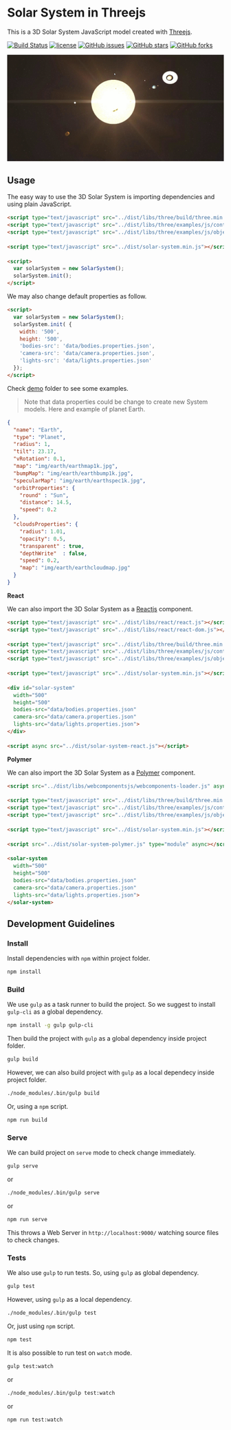 # Solar System in Threejs

This is a 3D Solar System JavaScript model created with [Threejs](https://threejs.org/).

[![Build Status](https://travis-ci.org/kdaimiel/solar-system.svg?branch=develop)](https://travis-ci.org/kdaimiel/solar-system)
[![license](https://img.shields.io/github/license/kdaimiel/solar-system/solar-system.svg)](https://github.com/kdaimiel/solar-system/blob/master/LICENSE) [![GitHub issues](https://img.shields.io/github/issues/kdaimiel/solar-system/solar-system.svg)](https://github.com/kdaimiel/solar-system/issues) [![GitHub stars](https://img.shields.io/github/stars/kdaimiel/solar-system/solar-system.svg)](https://github.com/kdaimiel/solar-system/stargazers) [![GitHub forks](https://img.shields.io/github/forks/kdaimiel/solar-system/solar-system.svg)](https://github.com/kdaimiel/solar-system/network)

![alt text](media/solar-system.gif)

## Usage
The easy way to use the 3D Solar System is importing dependencies and using plain JavaScript.

```html
<script type="text/javascript" src="../dist/libs/three/build/three.min.js"></script>
<script type="text/javascript" src="../dist/libs/three/examples/js/controls/TrackballControls.js"></script>
<script type="text/javascript" src="../dist/libs/three/examples/js/objects/Lensflare.js"></script>

<script type="text/javascript" src="../dist/solar-system.min.js"></script>

<script>
  var solarSystem = new SolarSystem();
  solarSystem.init();
</script>
```

We may also change default properties as follow.

```html
<script>
  var solarSystem = new SolarSystem();
  solarSystem.init( {
    width: '500',
    height: '500',
    'bodies-src': 'data/bodies.properties.json',
    'camera-src': 'data/camera.properties.json',
    'lights-src': 'data/lights.properties.json'
  });
</script>
```

Check [demo](demo) folder to see some examples.

>Note that data properties could be change to create new System models. Here and example of planet Earth.

```json
{
  "name": "Earth",
  "type": "Planet",
  "radius": 1,
  "tilt": 23.17,
  "vRotation": 0.1,
  "map": "img/earth/earthmap1k.jpg",
  "bumpMap": "img/earth/earthbump1k.jpg",
  "specularMap": "img/earth/earthspec1k.jpg",
  "orbitProperties": {
    "round" : "Sun",
    "distance": 14.5,
    "speed": 0.2
  },
  "cloudsProperties": {
    "radius": 1.01,
    "opacity": 0.5,
    "transparent" : true,
    "depthWrite"  : false,
    "speed": 0.2,
    "map": "img/earth/earthcloudmap.jpg"
  }
}
```

**React**

We can also import the 3D Solar System as a [Reactjs](https://facebook.github.io/react/) component.

```html
<script type="text/javascript" src="../dist/libs/react/react.js"></script>
<script type="text/javascript" src="../dist/libs/react/react-dom.js"></script>

<script type="text/javascript" src="../dist/libs/three/build/three.min.js"></script>
<script type="text/javascript" src="../dist/libs/three/examples/js/controls/TrackballControls.js"></script>
<script type="text/javascript" src="../dist/libs/three/examples/js/objects/Lensflare.js"></script>

<script type="text/javascript" src="../dist/solar-system.min.js"></script>

<div id="solar-system"
  width="500"
  height="500"
  bodies-src="data/bodies.properties.json"
  camera-src="data/camera.properties.json"
  lights-src="data/lights.properties.json">
</div>

<script async src="../dist/solar-system-react.js"></script>
```

**Polymer**

We can also import the 3D Solar System as a [Polymer](https://www.polymer-project.org/) component.


```html
<script src="../dist/libs/webcomponentsjs/webcomponents-loader.js" async></script>

<script type="text/javascript" src="../dist/libs/three/build/three.min.js"></script>
<script type="text/javascript" src="../dist/libs/three/examples/js/controls/TrackballControls.js"></script>
<script type="text/javascript" src="../dist/libs/three/examples/js/objects/Lensflare.js"></script>

<script type="text/javascript" src="../dist/solar-system.min.js"></script>

<script src="../dist/solar-system-polymer.js" type="module" async></script>

<solar-system
  width="500"
  height="500"
  bodies-src="data/bodies.properties.json"
  camera-src="data/camera.properties.json"
  lights-src="data/lights.properties.json">
</solar-system>
```

## Development Guidelines

### Install

Install dependencies with `npm` within project folder.

```sh
npm install
```

### Build

We use `gulp` as a task runner to build the project. So we suggest to install `gulp-cli` as a global dependency.

```sh
npm install -g gulp gulp-cli
```

Then build the project with `gulp` as a global dependency inside project folder.

```sh
gulp build
```

However, we can also build project with `gulp` as a local dependecy inside project folder.

```sh
./node_modules/.bin/gulp build
```

Or, using a `npm` script.

```sh
npm run build
```

### Serve
We can build project on `serve` mode to check change immediately.

```sh
gulp serve
```

or

```sh
./node_modules/.bin/gulp serve
```

or

```sh
npm run serve
```

This throws a Web Server in `http://localhost:9000/` watching source files to check changes.

### Tests
We also use `gulp` to run tests. So, using `gulp` as global dependency.

```sh
gulp test
```

However, using `gulp` as a local dependency.

```sh
./node_modules/.bin/gulp test
```

Or, just using `npm` script.

```sh
npm test
```

It is also possible to run test on `watch` mode.

```sh
gulp test:watch
```

or

```sh
./node_modules/.bin/gulp test:watch
```

or

```sh
npm run test:watch
```
